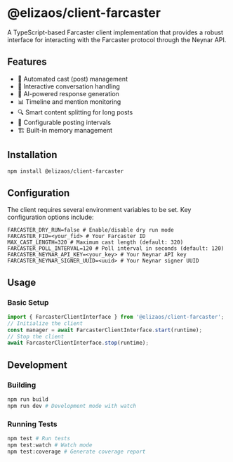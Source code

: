# @elizaos/client-farcaster

A TypeScript-based Farcaster client implementation that provides a robust interface for interacting with the Farcaster protocol through the Neynar API.

## Features

- 🔄 Automated cast (post) management
- 💬 Interactive conversation handling
- 🤖 AI-powered response generation
- 📊 Timeline and mention monitoring
- 🔍 Smart content splitting for long posts
- 🎯 Configurable posting intervals
- 🏗️ Built-in memory management

## Installation
```bash
npm install @elizaos/client-farcaster
```

## Configuration

The client requires several environment variables to be set. Key configuration options include:

```env
FARCASTER_DRY_RUN=false # Enable/disable dry run mode
FARCASTER_FID=<your_fid> # Your Farcaster ID
MAX_CAST_LENGTH=320 # Maximum cast length (default: 320)
FARCASTER_POLL_INTERVAL=120 # Poll interval in seconds (default: 120)
FARCASTER_NEYNAR_API_KEY=<your_key> # Your Neynar API key
FARCASTER_NEYNAR_SIGNER_UUID=<uuid> # Your Neynar signer UUID
```

## Usage

### Basic Setup

```typescript
import { FarcasterClientInterface } from '@elizaos/client-farcaster';
// Initialize the client
const manager = await FarcasterClientInterface.start(runtime);
// Stop the client
await FarcasterClientInterface.stop(runtime);
```

## Development

### Building
```bash
npm run build
npm run dev # Development mode with watch
```

### Running Tests
```bash
npm test # Run tests
npm test:watch # Watch mode
npm test:coverage # Generate coverage report
